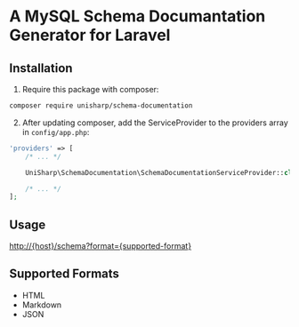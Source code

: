 # A MySQL Schema Documantation Generator for Laravel

## Installation

1. Require this package with composer:

```bash
composer require unisharp/schema-documentation
```

2. After updating composer, add the ServiceProvider to the providers array in `config/app.php`:

```php
'providers' => [
    /* ... */

    UniSharp\SchemaDocumentation\SchemaDocumentationServiceProvider::class,

    /* ... */
];
```

## Usage

<http://{host}/schema?format={supported-format}>

## Supported Formats

- HTML
- Markdown
- JSON
